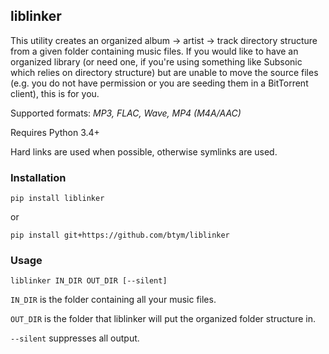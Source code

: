 ## liblinker ##

This utility creates an organized album -> artist -> track directory structure from a given folder containing music files. If you would like to have an organized library (or need one, if you're using something like Subsonic which relies on directory structure) but are unable to move the source files (e.g. you do not have permission or you are seeding them in a BitTorrent client), this is for you.
 
Supported formats: *MP3, FLAC, Wave, MP4 (M4A/AAC)*

Requires Python 3.4+

Hard links are used when possible, otherwise symlinks are used.
 
### Installation ###

```
pip install liblinker
```

or

```
pip install git+https://github.com/btym/liblinker
```

### Usage ###

```
liblinker IN_DIR OUT_DIR [--silent]
```

`IN_DIR` is the folder containing all your music files.

`OUT_DIR` is the folder that liblinker will put the organized folder structure in.

`--silent` suppresses all output.
